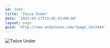 ```yaml
---
id: 3444
title: 'Twice Under'
date: '2023-03-17T13:45:41+00:00'
layout: page
guid: 'http://new.andydixon.com/?page_id=3444'
---
```


![Twice Under](https://i0.wp.com/assets.g8x2.ldn.idrivee2-23.com/posters/Twice%20Under%2001.jpg?w=1200&ssl=1 "Twice Under")